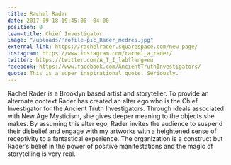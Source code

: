 ```yaml
---
title: Rachel Rader
date: 2017-09-18 19:45:00 -04:00
position: 0
team-title: Chief Investigator
image: "/uploads/Profile-pic_Rader_medres.jpg"
external-link: https://rachelrader.squarespace.com/new-page/
instagram: https://www.instagram.com/rachel_a_rader/
twitter: https://twitter.com/A_T_I_lab?lang=en
facebook: https://www.facebook.com/AncientTruthInvestigators/
quote: This is a super inspirational quote. Seriously.
---
```


Rachel Rader is a Brooklyn based artist and storyteller. To provide an alternate context Rader has created an alter ego who is the Chief Investigator for the Ancient Truth Investigators. Through ideals associated with New Age Mysticism, she gives deeper meaning to the objects she makes. By assuming this alter ego, Rader invites the audience to suspend their disbelief and engage with my artworks with a heightened sense of receptivity to a fantastical experience. The organization is a construct but Rader’s belief in the power of positive manifestations and the magic of storytelling is very real.